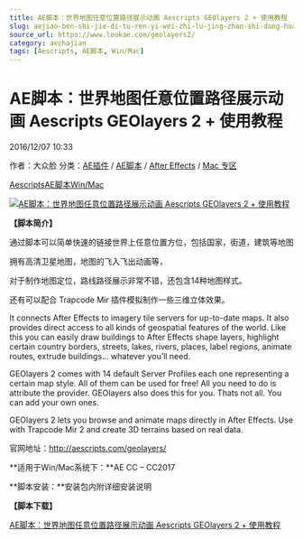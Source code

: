 ```yaml
---
title: AE脚本：世界地图任意位置路径展示动画 Aescripts GEOlayers 2 + 使用教程
slug: aejiao-ben-shi-jie-di-tu-ren-yi-wei-zhi-lu-jing-zhan-shi-dong-hua-aescripts-geolayers-2-shi-yong-jiao-cheng
source_url: https://www.lookae.com/geolayers2/
category: aechajian
tags: [Aescripts, AE脚本, Win/Mac]
---
```

# AE脚本：世界地图任意位置路径展示动画 Aescripts GEOlayers 2 + 使用教程

2016/12/07 10:33

作者：大众脸
分类：[AE插件](https://www.lookae.com/after-effects/aechajian/) / [AE脚本](https://www.lookae.com/after-effects/aescripts/) / [After Effects](https://www.lookae.com/after-effects/) / [Mac 专区](https://www.lookae.com/mac-osx/)

[Aescripts](https://www.lookae.com/tag/aescripts/)[AE脚本](https://www.lookae.com/tag/ae%e8%84%9a%e6%9c%ac/)[Win/Mac](https://www.lookae.com/tag/winmac/)

[![AE脚本：世界地图任意位置路径展示动画 Aescripts GEOlayers 2 + 使用教程](https://www.lookae.com/wp-content/uploads/2016/12/GEOlayers-2.jpg "AE脚本：世界地图任意位置路径展示动画 Aescripts GEOlayers 2 + 使用教程-LookAE.com")](https://www.lookae.com/wp-content/uploads/2016/12/GEOlayers-2.jpg)

**【脚本简介】**

通过脚本可以简单快速的链接世界上任意位置方位，包括国家，街道，建筑等地图

拥有高清卫星地图，地图的飞入飞出动画等，

对于制作地图定位，路线路径展示非常不错，还包含14种地图样式。

还有可以配合 Trapcode Mir 插件模拟制作一些三维立体效果。

It connects After Effects to imagery tile servers for up-to-date maps. It also provides direct access to all kinds of geospatial features of the world. Like this you can easily draw buildings to After Effects shape layers, highlight certain country borders, streets, lakes, rivers, places, label regions, animate routes, extrude buildings… whatever you’ll need.

GEOlayers 2 comes with 14 default Server Profiles each one representing a certain map style. All of them can be used for free! All you need to do is attribute the provider. GEOlayers also does this for you. Thats not all. You can add your own ones.

GEOlayers 2 lets you browse and animate maps directly in After Effects. Use with Trapcode Mir 2 and create 3D terrains based on real data.

官网地址：http://aescripts.com/geolayers/

**适用于Win/Mac系统下：**AE CC – CC2017

**脚本安装：**安装包内附详细安装说明

**【脚本下载】**

[AE脚本：世界地图任意位置路径展示动画 Aescripts GEOlayers 2 + 使用教程](http://lookae.ctfile.com/fs/OKc162908492)
